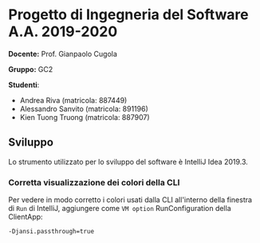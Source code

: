 # Progetto di Ingegneria del Software A.A. 2019-2020

**Docente:** Prof. Gianpaolo Cugola

**Gruppo:** GC2

**Studenti**:
- Andrea Riva (matricola: 887449)
- Alessandro Sanvito (matricola: 891196)
- Kien Tuong Truong (matricola: 887907)

## Sviluppo

Lo strumento utilizzato per lo sviluppo del software è IntelliJ Idea 2019.3.

### Corretta visualizzazione dei colori della CLI

Per vedere in modo corretto i colori usati dalla CLI all'interno della finestra di `Run` di IntelliJ, aggiungere come `VM option` RunConfiguration della ClientApp:

```
-Djansi.passthrough=true
```

